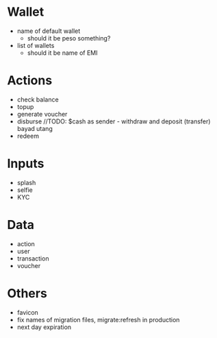 # Wallet

- name of default wallet
  - should it be peso something?
- list of wallets
  - should it be name of EMI

# Actions
- check balance
- topup
- generate voucher
- disburse    //TODO: $cash as sender - withdraw and deposit (transfer) bayad utang
- redeem

# Inputs
- splash
- selfie
- KYC

# Data
- action
- user
- transaction
- voucher

# Others
- favicon
- fix names of migration files, migrate:refresh in production
- next day expiration
